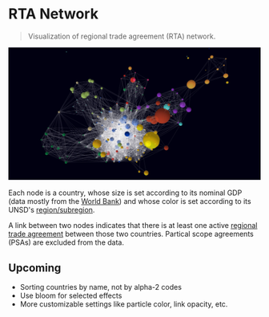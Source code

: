 # RTA Network

> Visualization of regional trade agreement (RTA) network.

![RTA Network](./public/og.png)

Each node is a country, whose size is set according to its nominal GDP (data mostly from the [World Bank](https://data.worldbank.org/indicator/NY.GDP.MKTP.CD)) and whose color is set according to its UNSD's [region/subregion](https://unstats.un.org/unsd/methodology/m49/overview).

A link between two nodes indicates that there is at least one active [regional trade agreement](https://rtais.wto.org/UI/PublicMaintainRTAHome.aspx) between those two countries. Partical scope agreements (PSAs) are excluded from the data.

## Upcoming

* Sorting countries by name, not by alpha-2 codes
* Use bloom for selected effects
* More customizable settings like particle color, link opacity, etc.
